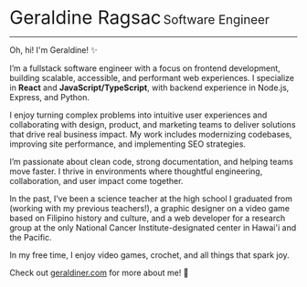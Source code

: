 <span style="font-size:24pt; text-align:center;">Geraldine Ragsac</span>
<span style="font-size: 16pt; text-align:center;">Software Engineer</span>

<hr />
Oh, hi! I'm Geraldine! ✨

I’m a fullstack software engineer with a focus on frontend development, building scalable, accessible, and performant web experiences. I specialize in **React** and **JavaScript/TypeScript**, with backend experience in Node.js, Express, and Python.

I enjoy turning complex problems into intuitive user experiences and collaborating with design, product, and marketing teams to deliver solutions that drive real business impact. My work includes modernizing codebases, improving site performance, and implementing SEO strategies.

I’m passionate about clean code, strong documentation, and helping teams move faster. I thrive in environments where thoughtful engineering, collaboration, and user impact come together.

In the past, I’ve been a science teacher at the high school I graduated from (working with my previous teachers!), a graphic designer on a video game based on Filipino history and culture, and a web developer for a research group at the only National Cancer Institute-designated center in Hawai'i and the Pacific.

In my free time, I enjoy video games, crochet, and all things that spark joy.

Check out <a href="https://geraldiner.com" target="_blank" rel="noopener noreferrer">geraldiner.com</a> for more about me! 💖
